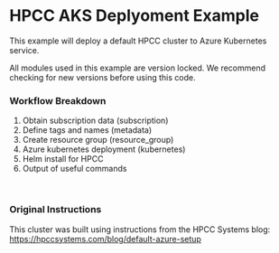 # HPCC AKS Deplyoment Example
This example will deploy a default HPCC cluster to Azure Kubernetes service.

All modules used in this example are version locked.
We recommend checking for new versions before using this code.
&nbsp;

### Workflow Breakdown

 1. Obtain subscription data (subscription)
 2. Define tags and names (metadata)
 3. Create resource group (resource_group)
 4. Azure kubernetes deployment (kubernetes)
 5. Helm install for HPCC
 6. Output of useful commands
 
&nbsp;

### Original Instructions
This cluster was built using instructions from the HPCC Systems blog:
https://hpccsystems.com/blog/default-azure-setup